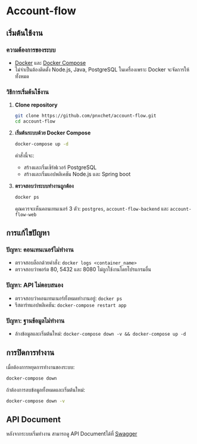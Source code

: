 # Account-flow

## เริ่มต้นใช้งาน

### ความต้องการของระบบ
- [Docker](https://www.docker.com/get-started) และ [Docker Compose](https://docs.docker.com/compose/install/)
- ไม่จำเป็นต้องติดตั้ง Node.js, Java, PostgreSQL ในเครื่องเพราะ Docker จะจัดการให้ทั้งหมด

### วิธีการเริ่มต้นใช้งาน

1. **Clone repository**
   ```bash
   git clone https://github.com/pnxchet/account-flow.git
   cd account-flow
   ```

2. **เริ่มต้นระบบด้วย Docker Compose**
   ```bash
   docker-compose up -d
   ```
   คำสั่งนี้จะ:
   - สร้างและเริ่มเซิร์ฟเวอร์ PostgreSQL
   - สร้างและเริ่มแอปพลิเคชัน Node.js และ Spring boot

3. **ตรวจสอบว่าระบบทำงานถูกต้อง**
   ```bash
   docker ps
   ```
   คุณควรจะเห็นคอนเทนเนอร์ 3 ตัว: `postgres`, `account-flow-backend` และ `account-flow-web`

## การแก้ไขปัญหา

### ปัญหา: คอนเทนเนอร์ไม่ทำงาน
- ตรวจสอบล็อกด้วยคำสั่ง: `docker logs <container_name>`
- ตรวจสอบว่าพอร์ต 80, 5432 และ 8080 ไม่ถูกใช้งานโดยโปรแกรมอื่น

### ปัญหา: API ไม่ตอบสนอง
- ตรวจสอบว่าคอนเทนเนอร์ทั้งหมดทำงานอยู่: `docker ps`
- รีสตาร์ทแอปพลิเคชัน: `docker-compose restart app`

### ปัญหา: ฐานข้อมูลไม่ทำงาน
- ล้างข้อมูลและเริ่มต้นใหม่: `docker-compose down -v && docker-compose up -d`

## การปิดการทำงาน

เมื่อต้องการหยุดการทำงานของระบบ:
```bash
docker-compose down
```

ถ้าต้องการลบข้อมูลทั้งหมดและเริ่มต้นใหม่:
```bash
docker-compose down -v
```

## API Document
หลังจากระบบเริ่มทำงาน สามารถดู API Documentได้ที่
[Swagger](http://localhost:8080/swagger-ui/index.html)